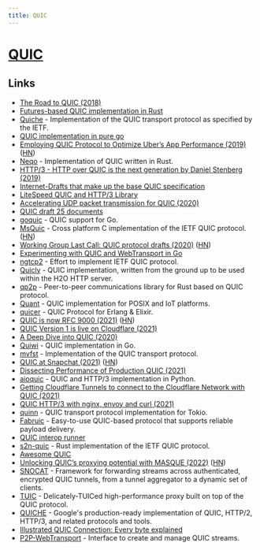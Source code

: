```yaml
---
title: QUIC
---
```


# [QUIC](https://quicwg.org/)

## Links

- [The Road to QUIC (2018)](https://blog.cloudflare.com/the-road-to-quic/)
- [Futures-based QUIC implementation in Rust](https://github.com/djc/quinn)
- [Quiche](https://github.com/cloudflare/quiche) - Implementation of the QUIC transport protocol as specified by the IETF.
- [QUIC implementation in pure go](https://github.com/lucas-clemente/quic-go)
- [Employing QUIC Protocol to Optimize Uber’s App Performance (2019)](https://eng.uber.com/employing-quic-protocol/) ([HN](https://news.ycombinator.com/item?id=19962778))
- [Neqo](https://github.com/mozilla/neqo) - Implementation of QUIC written in Rust.
- [HTTP/3 - HTTP over QUIC is the next generation by Daniel Stenberg (2019)](https://www.youtube.com/watch?v=idViw4anA6E&list=PLe9psSNJBf74yYiVXDXz8UnRnWf3NHzS-)
- [Internet-Drafts that make up the base QUIC specification](https://github.com/quicwg/base-drafts)
- [LiteSpeed QUIC and HTTP/3 Library](https://github.com/litespeedtech/lsquic)
- [Accelerating UDP packet transmission for QUIC (2020)](https://blog.cloudflare.com/accelerating-udp-packet-transmission-for-quic/)
- [QUIC draft 25 documents](https://twitter.com/SimmerVigor/status/1219802475177353217)
- [goquic](https://github.com/devsisters/goquic) - QUIC support for Go.
- [MsQuic](https://github.com/Microsoft/msquic) - Cross platform C implementation of the IETF QUIC protocol. ([HN](https://news.ycombinator.com/item?id=23014068))
- [Working Group Last Call: QUIC protocol drafts (2020)](https://mailarchive.ietf.org/arch/msg/quic/F7wvKGnA1FJasmaE35XIxsc2Tno/) ([HN](https://news.ycombinator.com/item?id=23476462))
- [Experimenting with QUIC and WebTransport in Go](https://centrifugal.github.io/centrifugo/blog/quic_web_transport/)
- [ngtcp2](https://github.com/ngtcp2/ngtcp2) - Effort to implement IETF QUIC protocol.
- [Quicly](https://github.com/h2o/quicly) - QUIC implementation, written from the ground up to be used within the H2O HTTP server.
- [qp2p](https://github.com/maidsafe/qp2p) - Peer-to-peer communications library for Rust based on QUIC protocol.
- [Quant](https://github.com/NTAP/quant) - QUIC implementation for POSIX and IoT platforms.
- [quicer](https://github.com/emqx/quic) - QUIC Protocol for Erlang & Elixir.
- [QUIC is now RFC 9000 (2021)](https://www.fastly.com/blog/quic-is-now-rfc-9000) ([HN](https://news.ycombinator.com/item?id=27310349))
- [QUIC Version 1 is live on Cloudflare (2021)](https://blog.cloudflare.com/quic-version-1-is-live-on-cloudflare/)
- [A Deep Dive into QUIC (2020)](https://blog.cloudflare.com/last-call-for-quic/)
- [Quiwi](https://github.com/goburrow/quic) - QUIC implementation in Go.
- [mvfst](https://github.com/facebookincubator/mvfst) - Implementation of the QUIC transport protocol.
- [QUIC at Snapchat (2021)](https://eng.snap.com/quic-at-snap) ([HN](https://news.ycombinator.com/item?id=27626394))
- [Dissecting Performance of Production QUIC (2021)](https://cs.brown.edu/~tab/papers/QUIC_WWW21.pdf)
- [aioquic](https://github.com/aiortc/aioquic) - QUIC and HTTP/3 implementation in Python.
- [Getting Cloudflare Tunnels to connect to the Cloudflare Network with QUIC (2021)](https://blog.cloudflare.com/getting-cloudflare-tunnels-to-connect-to-the-cloudflare-network-with-quic/)
- [QUIC HTTP/3 with nginx, envoy and curl (2021)](https://blog.salrashid.dev/articles/2021/quic_nginx_envoy_curl/)
- [quinn](https://lib.rs/crates/quinn) - QUIC transport protocol implementation for Tokio.
- [Fabruic](https://github.com/khonsulabs/fabruic) - Easy-to-use QUIC-based protocol that supports reliable payload delivery.
- [QUIC interop runner](https://github.com/marten-seemann/quic-interop-runner)
- [s2n-quic](https://github.com/aws/s2n-quic) - Rust implementation of the IETF QUIC protocol.
- [Awesome QUIC](https://github.com/xileteam/awesome-quic)
- [Unlocking QUIC’s proxying potential with MASQUE (2022)](https://blog.cloudflare.com/unlocking-quic-proxying-potential/) ([HN](https://news.ycombinator.com/item?id=30744739))
- [SNOCAT](https://github.com/microsoft/snocat) - Framework for forwarding streams across authenticated, encrypted QUIC tunnels, from a tunnel aggregator to a dynamic set of clients.
- [TUIC](https://github.com/EAimTY/tuic) - Delicately-TUICed high-performance proxy built on top of the QUIC protocol.
- [QUICHE](https://github.com/google/quiche) - Google's production-ready implementation of QUIC, HTTP/2, HTTP/3, and related protocols and tools.
- [Illustrated QUIC Connection: Every byte explained](https://github.com/syncsynchalt/illustrated-quic)
- [P2P-WebTransport](https://github.com/w3c/p2p-webtransport) - Interface to create and manage QUIC streams.